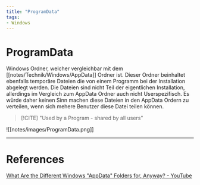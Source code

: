 ```yaml
---
title: "ProgramData"
tags:
- Windows
---
```


# ProgramData
Windows Ordner, welcher vergleichbar mit dem [[notes/Technik/Windows/AppData]] Ordner ist.
Dieser Ordner beinhaltet ebenfalls temporäre Dateien die von einem Programm bei der Installation abgelegt werden. Die Dateien sind nicht Teil der eigentlichen Installation, allerdings im Vergleich zum AppData Ordner auch nicht Userspezifisch. Es würde daher keinen Sinn machen diese Dateien in den AppData Ordern zu verteilen, wenn sich mehere Benutzer diese Datei teilen können.

>[!CITE]
>"Used by a Program - shared by all users"

![[notes/images/ProgramData.png]]

---
# References
[What Are the Different Windows "AppData" Folders for, Anyway? - YouTube](https://www.youtube.com/watch?v=3XjSTG-oIMw)